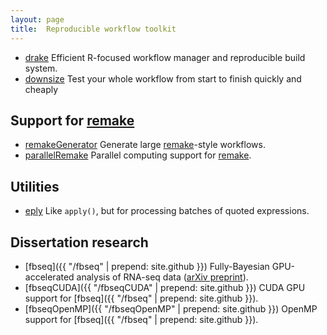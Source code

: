 ```yaml
---
layout: page
title:  Reproducible workflow toolkit
---
```


- [drake](https://CRAN.R-project.org/package=drake) Efficient R-focused workflow manager and reproducible build system.
- [downsize](https://CRAN.R-project.org/package=downsize) Test your whole workflow from start to finish quickly and cheaply

## Support for [remake](https://github.com/richfitz/remake)

- [remakeGenerator](https://www.github.com/wlandau/remakeGenerator) Generate large [remake](https://github.com/richfitz/remake)-style workflows.
- [parallelRemake](http://www.github.com/wlandau/parallelRemake) Parallel computing support for [remake](https://github.com/richfitz/remake).

## Utilities

- [eply](https://CRAN.R-project.org/package=eply) Like `apply()`, but for processing batches of quoted expressions.

## Dissertation research

- [fbseq]({{ "/fbseq" | prepend: site.github }}) Fully-Bayesian GPU-accelerated analysis of RNA-seq data ([arXiv preprint](http://arxiv.org/abs/1606.06659)).
- [fbseqCUDA]({{ "/fbseqCUDA" | prepend: site.github }}) CUDA GPU support for [fbseq]({{ "/fbseq" | prepend: site.github }}).
- [fbseqOpenMP]({{ "/fbseqOpenMP" | prepend: site.github }}) OpenMP support for [fbseq]({{ "/fbseq" | prepend: site.github }}).
